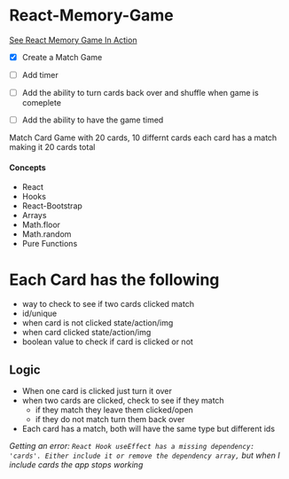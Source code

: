 # React-Memory-Game
[See React Memory Game In Action](https://react-memory-game-wheat.vercel.app/)
- [x] Create a Match Game
- [ ] Add timer
- [ ] Add the ability to turn cards back over and shuffle when game is comeplete
- [ ] Add the ability to have the game timed



Match Card Game with 20 cards, 10 differnt cards each card has a match making it 20 cards total 
#### Concepts
- React
- Hooks
- React-Bootstrap
- Arrays
- Math.floor
- Math.random
- Pure Functions

# Each Card has the following
- way to check to see if two cards clicked match
- id/unique
- when card is not clicked state/action/img
- when card clicked state/action/img
- boolean value to check if card is clicked or not

## Logic
- When one card is clicked just turn it over
- when two cards are clicked, check to see if they match
    - if they match they leave them clicked/open
    - if they do not match turn them back over
- Each card has a match, both will have the same type but different ids


 *Getting an error: `React Hook useEffect has a missing dependency: 'cards'. Either include it or remove the dependency array,` but when I include cards the app stops working*
